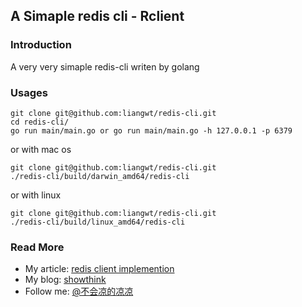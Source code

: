 ## A Simaple redis cli - Rclient

### Introduction

A very very simaple redis-cli writen by golang

### Usages

```shell
git clone git@github.com:liangwt/redis-cli.git
cd redis-cli/
go run main/main.go or go run main/main.go -h 127.0.0.1 -p 6379
```

or with mac os

```shell
git clone git@github.com:liangwt/redis-cli.git
./redis-cli/build/darwin_amd64/redis-cli
```

or with linux

```shell
git clone git@github.com:liangwt/redis-cli.git
./redis-cli/build/linux_amd64/redis-cli
```

### Read More

- My article: [redis client implemention](https://blog.showthink.cn/2018/10/08/redis_cli/)
- My blog: [showthink](https://blog.showthink.cn)
- Follow me: [@不会凉的凉凉](https://www.weibo.com/u/3010707603)
